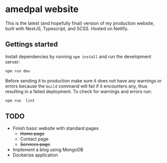 # amedpal website

This is the latest (and hopefully final) version of my production website, built with NextJS, Typescript, and SCSS. Hosted on Netlify.

## Gettings started

Install dependencies by running `npm install` and run the development server:

```bash
npm run dev
```

Before sending it to production make sure it does not have any warnings or errors because the `build` command will fail if it encounters any, thus resulting in a failed deployment. To check for warnings and errors run:

```bash
npm run  lint
```

## TODO

- Finish basic website with standard pages
  - ~~Home page~~
  - Contact page
  - ~~Services page~~
- Implement a blog using MongoDB
- Dockerize application
